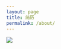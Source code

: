 ```yaml
---
layout: page
title: 简历
permalink: /about/
---
```


![](https://github.com/wmyydi/wmyydi.github.io/blob/master/background/简历.pdf?raw=true)

